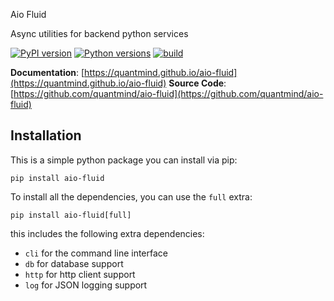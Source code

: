 Aio Fluid

Async utilities for backend python services

[![PyPI version](https://badge.fury.io/py/aio-fluid.svg)](https://badge.fury.io/py/aio-fluid)
[![Python versions](https://img.shields.io/pypi/pyversions/aio-fluid.svg)](https://pypi.org/project/aio-fluid)
[![build](https://github.com/quantmind/fluid/workflows/build/badge.svg)](https://github.com/quantmind/aio-fluid/actions?query=workflow%3Abuild)

**Documentation**: [https://quantmind.github.io/aio-fluid](https://quantmind.github.io/aio-fluid)
**Source Code**: [https://github.com/quantmind/aio-fluid](https://github.com/quantmind/aio-fluid)


## Installation

This is a simple python package you can install via pip:

```
pip install aio-fluid
```

To install all the dependencies, you can use the `full` extra:

```
pip install aio-fluid[full]
```
this includes the following extra dependencies:

- `cli` for the command line interface
- `db` for database support
- `http` for http client support
- `log` for JSON logging support
